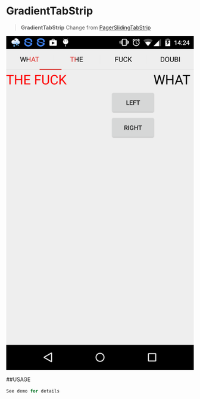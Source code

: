 
# GradientTabStrip
> **GradientTabStrip** Change from [PagerSlidingTabStrip](https://github.com/astuetz/PagerSlidingTabStrip)

![](app/source/sample.png)

##USAGE
```java
See demo for details
```